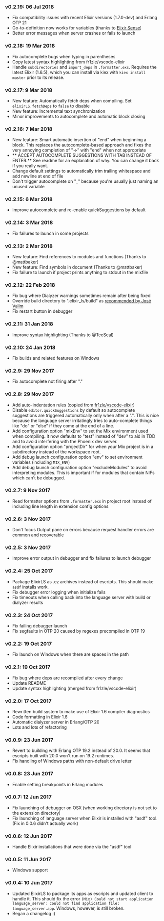 ### v0.2.19: 06 Jul 2018
* Fix compatibility issues with recent Elixir versions (1.7.0-dev) and Erlang OTP 21
* Go-to-definition now works for variables (thanks to [Elixir Sense](https://github.com/msaraiva/elixir_sense))
* Better error messages when server crashes or fails to launch

### v0.2.18: 19 Mar 2018
* Fix autocomplete bugs when typing in parentheses
* Copy latest syntax highlighting from fr1zle/vscode-elixir
* Handle `subdirectories` and `import_deps` in `.formatter.exs`. Requires the latest Elixir (1.6.5), which you can install via kiex with `kiex install master` prior to its release.

### v0.2.17: 9 Mar 2018
* New feature: Automatically fetch deps when compiling. Set `elixirLS.fetchDeps` to `false` to disable
* New feature: Incremental text synchronization
* Minor improvements to autocomplete and automatic block closing

### v0.2.16: 7 Mar 2018
* New feature: Smart automatic insertion of "end" when beginning a block. This replaces the autocomplete-based approach and fixes the very annoying completion of "->" with "end" when not appropriate
* ** ACCEPT AUTOCOMPLETE SUGGESTIONS WITH TAB INSTEAD OF ENTER.** See readme for an explanation of why. You can change it back if you really want.
* Change default settings to automatically trim trailing whitespace and add newline at end of file
* Don't trigger autocomplete on "_" because you're usually just naming an unused variable

### v0.2.15: 6 Mar 2018
* Improve autocomplete and re-enable quickSuggestions by default

### v0.2.14: 3 Mar 2018
* Fix failures to launch in some projects

### v0.2.13: 2 Mar 2018
* New feature: Find references to modules and functions (Thanks to @mattbaker)
* New feature: Find symbols in document (Thanks to @mattbaker)
* Fix failure to launch if project prints anything to stdout in the mixfile

### v0.2.12: 22 Feb 2018
* Fix bug where Dialyzer warnings sometimes remain after being fixed
* Override build directory to ".elixir_ls/build" as  [recommended by José Valim](https://github.com/elixir-lang/elixir/issues/7356#issuecomment-366644546)
* Fix restart button in debugger

### v0.2.11: 31 Jan 2018
* Improve syntax highlighting (Thanks to @TeeSeal)

### v0.2.10: 24 Jan 2018
* Fix builds and related features on Windows

### v0.2.9: 29 Nov 2017

* Fix autocomplete not firing after "."

### v0.2.8: 29 Nov 2017

* Add auto-indentation rules (copied from
  [fr1zle/vscode-elixir](https://github.com/fr1zle/vscode-elixir))
* Disable `editor.quickSuggestions` by default so autocomplete suggestions are
  triggered automatically only when after a ".". This is nice because the
  language server irritatingly tries to auto-complete things like "do" or "else"
  if they come at the end of a line.
* Add configuration option "mixEnv" to set the Mix environment used when
  compiling. It now defaults to "test" instead of "dev" to aid in TDD and to
  avoid interfering with the Phoenix dev server.
* Add configuration option "projectDir" for when your Mix project is in a
  subdirectory instead of the workspace root.
* Add debug launch configuration option "env" to set environment variables
  (including `MIX_ENV`)
* Add debug launch configuration option "excludeModules" to avoid interpreting
  modules. This is important if for modules that contain NIFs which can't be
  debugged.

### v0.2.7: 9 Nov 2017

* Read formatter options from `.formatter.exs` in project root instead of
  including line length in extension config options

### v0.2.6: 3 Nov 2017

* Don't focus Output pane on errors because request handler errors are common
  and recoverable

### v0.2.5: 3 Nov 2017

* Improve error output in debugger and fix failures to launch debugger

### v0.2.4: 25 Oct 2017

* Package ElixirLS as .ez archives instead of escripts. This should make `asdf`
  installs work.
* Fix debugger error logging when initialize fails
* Fix timeouts when calling back into the language server with build or dialyzer
  results

### v0.2.3: 24 Oct 2017

* Fix failing debugger launch
* Fix segfaults in OTP 20 caused by regexes precompiled in OTP 19

### v0.2.2: 19 Oct 2017

* Fix launch on Windows when there are spaces in the path

### v0.2.1: 19 Oct 2017

* Fix bug where deps are recompiled after every change
* Update README
* Update syntax highlighting (merged from fr1zle/vscode-elixir)

### v0.2.0: 17 Oct 2017

* Rewritten build system to make use of Elixir 1.6 compiler diagnostics
* Code formatting in Elixir 1.6
* Automatic dialyzer server in Erlang/OTP 20
* Lots and lots of refactoring

### v0.0.9: 23 Jun 2017

* Revert to building with Erlang OTP 19.2 instead of 20.0. It seems that
  escripts built with 20.0 won't run on 19.2 runtimes.
* Fix handling of Windows paths with non-default drive letter

### v0.0.8: 23 Jun 2017

* Enable setting breakpoints in Erlang modules

### v0.0.7: 12 Jun 2017

* Fix launching of debugger on OSX (when working directory is not set to the
  extension directory)
* Fix launching of language server when Elixir is installed with "asdf" tool.
  (Fix in 0.0.6 didn't actually work)

### v0.0.6: 12 Jun 2017

* Handle Elixir installations that were done via the "asdf" tool

### v0.0.5: 11 Jun 2017

* Windows support

### v0.0.4: 10 Jun 2017

* Updated ElixirLS to package its apps as escripts and updated client to handle
  it. This should fix the error `(Mix) Could not start application
  language_server: could not find application file: language_server.app`.
  Windows, however, is still broken.
* Began a changelog :)
